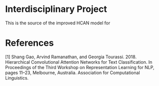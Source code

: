 # Interdisciplinary Project
This is the source of the improved HCAN model for 
# References
[1] Shang Gao, Arvind Ramanathan, and Georgia Tourassi. 2018. Hierarchical Convolutional Attention Networks for Text Classification. In Proceedings of the Third Workshop on Representation Learning for NLP, pages 11–23, Melbourne, Australia. Association for Computational Linguistics. 